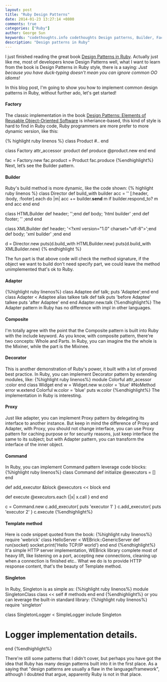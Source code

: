 ```yaml
---
layout: post
title: "Ruby Design Patterns"
date: 2014-01-23 13:27:14 +0800
comments: true
categories: ["Ruby"]
author: George Sun
keywords: "codethoughts.info codethoughts Design patterns, Builder, Factory, Builder, Composite, Decorator, Proxy, Command, Singleton"
description: "Design patterns in Ruby"
---
```


I just finished reading the great book [Design Patterns in Ruby](http://www.amazon.com/Design-Patterns-Ruby-Russ-Olsen/dp/0321490452). Actually just like me, most of developers know Design Patterns well, what I want to learn from the book is Design Patterns in Ruby style, there is a saying: *Just because you have duck-typing doesn't mean you can ignore common OO idioms!*

In this blog post, I'm going to show you how to implement common design patterns in Ruby, without further ado, let's get started!

#### Factory
The classic implementation in the book [Design Patterns: Elements of Reusable Object-Oriented Software](http://www.amazon.com/Design-Patterns-Elements-Reusable-Object-Oriented/dp/0201633612/ref=sr_1_1?s=books&ie=UTF8&qid=1390451541&sr=1-1&keywords=design+patterns) is inheriance-based, this kind of style is hard to find in Ruby code, Ruby programmers are more prefer to more dynamic version, like this:

{% highlight ruby linenos %}
class Product
  #..
end

class Factory
  attr_accessor :product
  def produce
    @product.new
  end
end

fac = Factory.new
fac.product = Product
fac.produce
{%endhighlight%}
Next, let’s see the Builder pattern.


#### Builder
Ruby's build method is more dynamic, like the code shown:
{% highlight ruby linenos %}
class Director
  def build_with builder
    acc = ''
    [:header, :body, :footer].each do |m|
      acc += builder.__send__ m if builder.respond_to? m
    end
    acc
  end
end

class HTMLBuilder
  def header; '<html><title>html builder</title>';end
  def body;   '<body>html builder</body>'        ;end
  def footer; '</html>'                          ;end
end

class XMLBuilder
  def header; '<?xml version="1.0" charset="utf-8">';end
  def body;   '<root>xml builder</root>'            ;end
end

d = Director.new
puts(d.build_with HTMLBuilder.new)
puts(d.build_with XMLBuilder.new)
{% endhighlight %}

The fun part is that above code will check the method signature, if the object we want to build don't need specify part, we could leave the method unimplemented that's ok to Ruby.

#### Adapter
{%highlight ruby linenos%}
class Adaptee
  def talk; puts 'Adaptee';end
end
class Adapter < Adaptee
  alias talkee talk
  def talk
    puts 'before Adaptee'
    talkee
    puts 'after Adaptee'
  end
end
Adapter.new.talk
{%endhighlight%}
The Adapter pattern in Ruby has no difference with impl in other languages.

#### Composite
I'm totally agree with the point that the Composite pattern is built into Ruby with the include keyword. As you know, with composite pattern, there're two concepts: Whole and Parts. In Ruby, you can imagine the the whole is the Mixiner, while the part is the Mixinee.

#### Decorator
This is another demonstration of Ruby's power, it built with a lot of proved best practice. In Ruby, you can implement Decorator pattern by extending modules, like:
{%highlight ruby linenos%}
module Colorful
  attr_acessor :color
end
class Widget
end
w = Widget.new
w.color = 'blue' #NoMethod error
w.extend Colorful
w.color = 'blue'
puts w.color
{%endhighlight%}
The implementation in Ruby is interesting.

#### Proxy
Just like adapter, you can implement Proxy pattern by delegating its interface to another instance. But keep in mind the difference of Proxy and Adapter, with Proxy, you should not change interface, you can use Proxy pattern for caching purpose or for security reasons, just keep interface the same to its subject; but with Adapter pattern, you can transform the interface of the inner object.

#### Command
In Ruby, you can implement Command pattern leverage code blocks:
{%highlight ruby linenos%}
class Command
  def initialize
    @executors = []
  end

  def add_executor &block
    @executors << block
  end

  def execute
    @executors.each {|x| x.call }
  end
end

c = Command.new
c.add_executor{ puts 'executor 1' }
c.add_executor{ puts 'executor 2' }
c.execute
{%endhighlight%}

#### Template method
Here is code snippet quoted from the book:
{%highlight ruby linenos%}
require 'webrick'
class HelloServer < WEBrick::GenericServer
  def run(socket)
    socket.print('Hello TCP/IP world')
  end
end
{%endhighlight%}
It'a simple HTTP server implementation, WEBrick library complete most of heavy lift, like listening on a port, accepting new connections, cleaning up when a connection is finished etc.. What we do is to provide HTTP response content, that's the beauty of Template method.

#### Singleton
In Ruby, Singleton is as simple as:
{%highlight ruby linenos%}
module SingletonClass
  class << self
    # methods
  end
end
{%endhighlight%}
or you can leverage the built-in standard library:
{%highlight ruby linenos%}
require 'singleton'

class SingletonLogger < SimpleLogger
  include Singleton
  # Logger implementation details.
end
{%endhighlight%}

There're still some patterns that I didn't cover, but perhaps you have got the idea that Ruby has many design patterns built into it in the first place. As a saying that "design patterns are usually a flaw in the language/framework", although I doubted that argue, apparently Ruby is not in that place.

